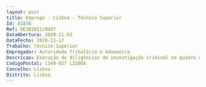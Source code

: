 ```yaml
--- 
layout: post
title: Emprego - Lisboa - Técnico Superior
Id: 81878
Ref: OE202011/0087
DataAbertura: 2020-11-03
DataFecho: 2020-11-17
Trabalho: Técnico Superior
Empregador: Autoridade Tributária e Aduaneira
Descricao: Execução de diligências de investigação criminal no quadro dos atos de inquérito, na Divisão de Investigação da Fraude e Ações Especiais (DIFAE) da Direção de Serviços de Investigação da Fraude e Ações Especiais (DSIFAE)   alínea j) do nº 2 do artigo 21º da Portaria nº 320 A 2011, de 30 de dezembro, republicada pela Portaria nº 155 2018, de 29 de maio
CodigoPostal: 1149-027 LISBOA
Concelho: Lisboa
Distrito: Lisboa
--- 
```

